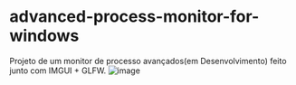 # advanced-process-monitor-for-windows
Projeto de um monitor de processo avançados(em Desenvolvimento) feito junto com IMGUI + GLFW.
![image](https://github.com/user-attachments/assets/a181c0cf-9935-40bb-a19a-1192afd56829)


